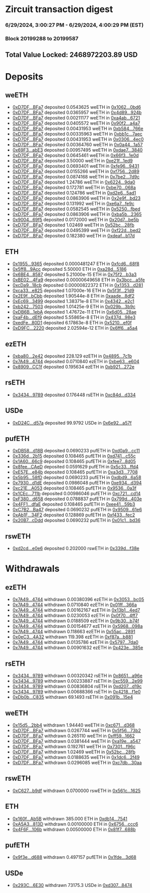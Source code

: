 # Zircuit transaction digest
### 6/29/2024, 3:00:27 PM - 6/29/2024, 4:00:29 PM (EST)
### Block 20199288 to 20199587

## Total Value Locked: 2468972203.89 USD

# Deposits
## weETH
- [0xD7DF...BFa7](https://etherscan.io/address/0xD7DF7E085214743530afF339aFC420c7c720BFa7) deposited 0.0543625 weETH in [0x1062...0bd6](https://etherscan.io/tx/0xD7DF7E085214743530afF339aFC420c7c720BFa7)
- [0xD7DF...BFa7](https://etherscan.io/address/0xD7DF7E085214743530afF339aFC420c7c720BFa7) deposited 0.0365957 weETH in [0x4d89...924b](https://etherscan.io/tx/0xD7DF7E085214743530afF339aFC420c7c720BFa7)
- [0xD7DF...BFa7](https://etherscan.io/address/0xD7DF7E085214743530afF339aFC420c7c720BFa7) deposited 0.00211177 weETH in [0xa4ab...6721](https://etherscan.io/tx/0xD7DF7E085214743530afF339aFC420c7c720BFa7)
- [0xD7DF...BFa7](https://etherscan.io/address/0xD7DF7E085214743530afF339aFC420c7c720BFa7) deposited 0.0405572 weETH in [0x90f2...a4a7](https://etherscan.io/tx/0xD7DF7E085214743530afF339aFC420c7c720BFa7)
- [0xD7DF...BFa7](https://etherscan.io/address/0xD7DF7E085214743530afF339aFC420c7c720BFa7) deposited 0.00431953 weETH in [0xb584...766e](https://etherscan.io/tx/0xD7DF7E085214743530afF339aFC420c7c720BFa7)
- [0xD7DF...BFa7](https://etherscan.io/address/0xD7DF7E085214743530afF339aFC420c7c720BFa7) deposited 0.00335963 weETH in [0xbb1c...7aec](https://etherscan.io/tx/0xD7DF7E085214743530afF339aFC420c7c720BFa7)
- [0xD7DF...BFa7](https://etherscan.io/address/0xD7DF7E085214743530afF339aFC420c7c720BFa7) deposited 0.00431953 weETH in [0x0306...4ec0](https://etherscan.io/tx/0xD7DF7E085214743530afF339aFC420c7c720BFa7)
- [0xD7DF...BFa7](https://etherscan.io/address/0xD7DF7E085214743530afF339aFC420c7c720BFa7) deposited 0.00364760 weETH in [0x0a44...1a57](https://etherscan.io/tx/0xD7DF7E085214743530afF339aFC420c7c720BFa7)
- [0x69F3...abE3](https://etherscan.io/address/0x69F3516BD83B2570928A3b325662eF9aF542abE3) deposited 0.00957495 weETH in [0xdae7...3840](https://etherscan.io/tx/0x69F3516BD83B2570928A3b325662eF9aF542abE3)
- [0xD7DF...BFa7](https://etherscan.io/address/0xD7DF7E085214743530afF339aFC420c7c720BFa7) deposited 0.0645461 weETH in [0x66f3...1e0d](https://etherscan.io/tx/0xD7DF7E085214743530afF339aFC420c7c720BFa7)
- [0xD7DF...BFa7](https://etherscan.io/address/0xD7DF7E085214743530afF339aFC420c7c720BFa7) deposited 3.50000 weETH in [0xe21f...1ed9](https://etherscan.io/tx/0xD7DF7E085214743530afF339aFC420c7c720BFa7)
- [0xD7DF...BFa7](https://etherscan.io/address/0xD7DF7E085214743530afF339aFC420c7c720BFa7) deposited 0.0693401 weETH in [0xfe96...9431](https://etherscan.io/tx/0xD7DF7E085214743530afF339aFC420c7c720BFa7)
- [0xD7DF...BFa7](https://etherscan.io/address/0xD7DF7E085214743530afF339aFC420c7c720BFa7) deposited 0.0155266 weETH in [0xf756...2d89](https://etherscan.io/tx/0xD7DF7E085214743530afF339aFC420c7c720BFa7)
- [0xD7DF...BFa7](https://etherscan.io/address/0xD7DF7E085214743530afF339aFC420c7c720BFa7) deposited 0.0874168 weETH in [0x7be2...7d9c](https://etherscan.io/tx/0xD7DF7E085214743530afF339aFC420c7c720BFa7)
- [0xD7DF...BFa7](https://etherscan.io/address/0xD7DF7E085214743530afF339aFC420c7c720BFa7) deposited 1.24786 weETH in [0x6224...9da0](https://etherscan.io/tx/0xD7DF7E085214743530afF339aFC420c7c720BFa7)
- [0xD7DF...BFa7](https://etherscan.io/address/0xD7DF7E085214743530afF339aFC420c7c720BFa7) deposited 0.172781 weETH in [0xbe70...068a](https://etherscan.io/tx/0xD7DF7E085214743530afF339aFC420c7c720BFa7)
- [0xD7DF...BFa7](https://etherscan.io/address/0xD7DF7E085214743530afF339aFC420c7c720BFa7) deposited 0.124786 weETH in [0xd2e6...5ad1](https://etherscan.io/tx/0xD7DF7E085214743530afF339aFC420c7c720BFa7)
- [0xD7DF...BFa7](https://etherscan.io/address/0xD7DF7E085214743530afF339aFC420c7c720BFa7) deposited 0.0863906 weETH in [0x2e9f...bd23](https://etherscan.io/tx/0xD7DF7E085214743530afF339aFC420c7c720BFa7)
- [0xD7DF...BFa7](https://etherscan.io/address/0xD7DF7E085214743530afF339aFC420c7c720BFa7) deposited 0.131992 weETH in [0xe6a7...fe9c](https://etherscan.io/tx/0xD7DF7E085214743530afF339aFC420c7c720BFa7)
- [0xD7DF...BFa7](https://etherscan.io/address/0xD7DF7E085214743530afF339aFC420c7c720BFa7) deposited 0.0582545 weETH in [0x5250...fbed](https://etherscan.io/tx/0xD7DF7E085214743530afF339aFC420c7c720BFa7)
- [0xD7DF...BFa7](https://etherscan.io/address/0xD7DF7E085214743530afF339aFC420c7c720BFa7) deposited 0.0863906 weETH in [0xba5b...2365](https://etherscan.io/tx/0xD7DF7E085214743530afF339aFC420c7c720BFa7)
- [0x9004...69f5](https://etherscan.io/address/0x9004bFDe31500c1648498eA272235da7ff3A69f5) deposited 0.0172000 weETH in [0x20d7...be5b](https://etherscan.io/tx/0x9004bFDe31500c1648498eA272235da7ff3A69f5)
- [0xD7DF...BFa7](https://etherscan.io/address/0xD7DF7E085214743530afF339aFC420c7c720BFa7) deposited 1.02469 weETH in [0x52bc...28fb](https://etherscan.io/tx/0xD7DF7E085214743530afF339aFC420c7c720BFa7)
- [0xD7DF...BFa7](https://etherscan.io/address/0xD7DF7E085214743530afF339aFC420c7c720BFa7) deposited 0.0495399 weETH in [0xf22d...bed2](https://etherscan.io/tx/0xD7DF7E085214743530afF339aFC420c7c720BFa7)
- [0xD7DF...BFa7](https://etherscan.io/address/0xD7DF7E085214743530afF339aFC420c7c720BFa7) deposited 0.182380 weETH in [0xdeaf...b17d](https://etherscan.io/tx/0xD7DF7E085214743530afF339aFC420c7c720BFa7)
## ETH
- [0x1955...9365](https://etherscan.io/address/0x19551664625CC58fD287f40A0568E487045f9365) deposited 0.0000481247 ETH in [0xfcd6...68f8](https://etherscan.io/tx/0x19551664625CC58fD287f40A0568E487045f9365)
- [0x5ff8...9Acc](https://etherscan.io/address/0x5ff817a31C03828c9F8995fc8B70B2eaB5e59Acc) deposited 5.50000 ETH in [0xa28d...5186](https://etherscan.io/tx/0x5ff817a31C03828c9F8995fc8B70B2eaB5e59Acc)
- [0x6BE4...8587](https://etherscan.io/address/0x6BE4Ed2668A05999EA22de60fd4Ee74054188587) deposited 5.21000e-15 ETH in [0x75f2...b3a3](https://etherscan.io/tx/0x6BE4Ed2668A05999EA22de60fd4Ee74054188587)
- [0xBE02...4Fa9](https://etherscan.io/address/0xBE02c1e3A01824Be279DB414d7F2d03F7C244Fa9) deposited 0.00000649658 ETH in [0x3bcc...a5fe](https://etherscan.io/tx/0xBE02c1e3A01824Be279DB414d7F2d03F7C244Fa9)
- [0xcDa9...18cb](https://etherscan.io/address/0xcDa967E8b170444c0000e186826bbF1eCc3D18cb) deposited 0.00000822372 ETH in [0x1353...d281](https://etherscan.io/tx/0xcDa967E8b170444c0000e186826bbF1eCc3D18cb)
- [0xca33...e825](https://etherscan.io/address/0xca33aE1101BF0b9d53B9869bE012B3Fd9DE7e825) deposited 1.07000e-16 ETH in [0x5f3f...21d9](https://etherscan.io/tx/0xca33aE1101BF0b9d53B9869bE012B3Fd9DE7e825)
- [0x2E9f...bCbb](https://etherscan.io/address/0x2E9f9D13b6E2f0D7e6dDa523bF31d52C92CfbCbb) deposited 1.90544e-8 ETH in [0xaade...8df2](https://etherscan.io/tx/0x2E9f9D13b6E2f0D7e6dDa523bF31d52C92CfbCbb)
- [0xEc69...3499](https://etherscan.io/address/0xEc69482494453d73c7d5b06237D69D3EF4D83499) deposited 1.38371e-8 ETH in [0x4342...e2c1](https://etherscan.io/tx/0xEc69482494453d73c7d5b06237D69D3EF4D83499)
- [0xb242...7503](https://etherscan.io/address/0xb242C213C62CeDff066d2Cc2381aDCb90A837503) deposited 1.01425e-9 ETH in [0x029b...3b9c](https://etherscan.io/tx/0xb242C213C62CeDff066d2Cc2381aDCb90A837503)
- [0xDB6B...1ebA](https://etherscan.io/address/0xDB6BaD72096Fd1Eee9e5d18e28f6d5306D011ebA) deposited 1.47672e-11 ETH in [0x6d05...28ae](https://etherscan.io/tx/0xDB6BaD72096Fd1Eee9e5d18e28f6d5306D011ebA)
- [0xaF4b...dEf9](https://etherscan.io/address/0xaF4b6A636e281057E8a21B1C42ef745964d8dEf9) deposited 5.55865e-8 ETH in [0x437d...98e3](https://etherscan.io/tx/0xaF4b6A636e281057E8a21B1C42ef745964d8dEf9)
- [0xedFe...80D1](https://etherscan.io/address/0xedFefa78cF1F30b4d318C16843239bD4a65780D1) deposited 6.17863e-8 ETH in [0x5210...ef0f](https://etherscan.io/tx/0xedFefa78cF1F30b4d318C16843239bD4a65780D1)
- [0xD9FC...2220](https://etherscan.io/address/0xD9FCf6Ce052Cec7D113A0B50601ca68Cd63D2220) deposited 2.02594e-12 ETH in [0x6ff6...a5a4](https://etherscan.io/tx/0xD9FCf6Ce052Cec7D113A0B50601ca68Cd63D2220)
## ezETH
- [0xba80...2e42](https://etherscan.io/address/0xba808ddDD6095Da90d47A6c48ad5FB40549F2e42) deposited 228.129 ezETH in [0x4895...7c1b](https://etherscan.io/tx/0xba808ddDD6095Da90d47A6c48ad5FB40549F2e42)
- [0x7A49...4744](https://etherscan.io/address/0x7A493Be5c2ce014cD049Bf178a1ac0Db1B434744) deposited 0.0710840 ezETH in [0xbe63...e604](https://etherscan.io/tx/0x7A493Be5c2ce014cD049Bf178a1ac0Db1B434744)
- [0x8909...CC1f](https://etherscan.io/address/0x8909dd473C5Dd2241D705dCa9e5Ecd265c5ACC1f) deposited 0.195634 ezETH in [0xb921...272e](https://etherscan.io/tx/0x8909dd473C5Dd2241D705dCa9e5Ecd265c5ACC1f)
## rsETH
- [0x3434...9789](https://etherscan.io/address/0x34349c5569e7B846c3558961552D2202760A9789) deposited 0.176448 rsETH in [0xc84d...d334](https://etherscan.io/tx/0x34349c5569e7B846c3558961552D2202760A9789)
## USDe
- [0xD24C...d57a](https://etherscan.io/address/0xD24Cfe2d0fa81369ca6291c28ac5426e16B6d57a) deposited 99.9792 USDe in [0x6e92...a57f](https://etherscan.io/tx/0xD24Cfe2d0fa81369ca6291c28ac5426e16B6d57a)
## pufETH
- [0xDB58...d18B](https://etherscan.io/address/0xDB58f07758954D7864A2bDA48EAddF6eef7Cd18B) deposited 0.0690233 pufETH in [0xd0a9...cc11](https://etherscan.io/tx/0xDB58f07758954D7864A2bDA48EAddF6eef7Cd18B)
- [0x336d...2b15](https://etherscan.io/address/0x336d5b8de55034Fac8Cf8A11eE8cD0fD15B12b15) deposited 0.108465 pufETH in [0xd741...c55c](https://etherscan.io/tx/0x336d5b8de55034Fac8Cf8A11eE8cD0fD15B12b15)
- [0x1A60...66c9](https://etherscan.io/address/0x1A60C5c48E569eeE18Ee0406FbE610D37E8A66c9) deposited 0.108465 pufETH in [0xfee7...8d05](https://etherscan.io/tx/0x1A60C5c48E569eeE18Ee0406FbE610D37E8A66c9)
- [0x8fee...CAeD](https://etherscan.io/address/0x8feeE92A8Fe8662C2671052fcd857D4E3e0CCAeD) deposited 0.0591629 pufETH in [0x5c33...ffd4](https://etherscan.io/tx/0x8feeE92A8Fe8662C2671052fcd857D4E3e0CCAeD)
- [0xE57E...e84b](https://etherscan.io/address/0xE57E9F11E59932B1357F6E20B07b18638c2Ce84b) deposited 0.108465 pufETH in [0xa3d3...7708](https://etherscan.io/tx/0xE57E9F11E59932B1357F6E20B07b18638c2Ce84b)
- [0x5b95...58fD](https://etherscan.io/address/0x5b9523813A07C003190CE2732e7d7fb062d858fD) deposited 0.0690233 pufETH in [0xdbd9...6a58](https://etherscan.io/tx/0x5b9523813A07C003190CE2732e7d7fb062d858fD)
- [0x7930...d1dE](https://etherscan.io/address/0x7930dD50BAf82537c8429d2C98Cbf342fF17d1dE) deposited 0.0986048 pufETH in [0xe934...d394](https://etherscan.io/tx/0x7930dD50BAf82537c8429d2C98Cbf342fF17d1dE)
- [0xc21E...A053](https://etherscan.io/address/0xc21E3a966d91f2b7F011081EE3b2C5a508d8A053) deposited 0.108465 pufETH in [0x9536...0a3f](https://etherscan.io/tx/0xc21E3a966d91f2b7F011081EE3b2C5a508d8A053)
- [0x1CEc...711b](https://etherscan.io/address/0x1CEc592E8A5608F3a5DCE6434f6A02246687711b) deposited 0.00986046 pufETH in [0xc721...cd14](https://etherscan.io/tx/0x1CEc592E8A5608F3a5DCE6434f6A02246687711b)
- [0xF380...d658](https://etherscan.io/address/0xF380275698AD865f5a8Ac2C3ECA887Ead30Dd658) deposited 0.0788837 pufETH in [0x799d...403e](https://etherscan.io/tx/0xF380275698AD865f5a8Ac2C3ECA887Ead30Dd658)
- [0x4FF1...dfaE](https://etherscan.io/address/0x4FF11b4bfD38d5D1Ff73537222d16c8f3290dfaE) deposited 0.108465 pufETH in [0xee41...59b3](https://etherscan.io/tx/0x4FF11b4bfD38d5D1Ff73537222d16c8f3290dfaE)
- [0xC7B2...Ba47](https://etherscan.io/address/0xC7B2E99911fe7E39B746BA6C99411218e1FdBa47) deposited 0.0690232 pufETH in [0x9509...61e6](https://etherscan.io/tx/0xC7B2E99911fe7E39B746BA6C99411218e1FdBa47)
- [0xAb1F...34F2](https://etherscan.io/address/0xAb1F9Ac61a6b710F63699eA408c534F25a1834F2) deposited 0.128869 pufETH in [0xf433...fec2](https://etherscan.io/tx/0xAb1F9Ac61a6b710F63699eA408c534F25a1834F2)
- [0x20B7...cDdd](https://etherscan.io/address/0x20B7b328e6dD0C7244e247f72a6a29c7745dcDdd) deposited 0.0690232 pufETH in [0x01c1...bd36](https://etherscan.io/tx/0x20B7b328e6dD0C7244e247f72a6a29c7745dcDdd)
## rswETH
- [0xd2cd...e0e6](https://etherscan.io/address/0xd2cd07F3E404F4cc24A74713f2270605E4Efe0e6) deposited 0.202000 rswETH in [0x339d...f38e](https://etherscan.io/tx/0xd2cd07F3E404F4cc24A74713f2270605E4Efe0e6)
# Withdrawals
## ezETH
- [0x7A49...4744](https://etherscan.io/address/0x7A493Be5c2ce014cD049Bf178a1ac0Db1B434744) withdrawn 0.00380396 ezETH in [0x3053...bc05](https://etherscan.io/tx/0x7A493Be5c2ce014cD049Bf178a1ac0Db1B434744)
- [0x7A49...4744](https://etherscan.io/address/0x7A493Be5c2ce014cD049Bf178a1ac0Db1B434744) withdrawn 0.0710840 ezETH in [0x01ff...366a](https://etherscan.io/tx/0x7A493Be5c2ce014cD049Bf178a1ac0Db1B434744)
- [0x7A49...4744](https://etherscan.io/address/0x7A493Be5c2ce014cD049Bf178a1ac0Db1B434744) withdrawn 0.00162167 ezETH in [0x13b1...4ed7](https://etherscan.io/tx/0x7A493Be5c2ce014cD049Bf178a1ac0Db1B434744)
- [0x7A49...4744](https://etherscan.io/address/0x7A493Be5c2ce014cD049Bf178a1ac0Db1B434744) withdrawn 0.0230053 ezETH in [0x0f70...4ff7](https://etherscan.io/tx/0x7A493Be5c2ce014cD049Bf178a1ac0Db1B434744)
- [0x7A49...4744](https://etherscan.io/address/0x7A493Be5c2ce014cD049Bf178a1ac0Db1B434744) withdrawn 0.0188509 ezETH in [0x9b30...b74f](https://etherscan.io/tx/0x7A493Be5c2ce014cD049Bf178a1ac0Db1B434744)
- [0x7A49...4744](https://etherscan.io/address/0x7A493Be5c2ce014cD049Bf178a1ac0Db1B434744) withdrawn 0.00154677 ezETH in [0x5968...098a](https://etherscan.io/tx/0x7A493Be5c2ce014cD049Bf178a1ac0Db1B434744)
- [0x7A49...4744](https://etherscan.io/address/0x7A493Be5c2ce014cD049Bf178a1ac0Db1B434744) withdrawn 0.118663 ezETH in [0x55ac...2891](https://etherscan.io/tx/0x7A493Be5c2ce014cD049Bf178a1ac0Db1B434744)
- [0x0eC3...4A32](https://etherscan.io/address/0x0eC3009f238CffF1120286261Dd5C07259644A32) withdrawn 119.398 ezETH in [0xf87a...b881](https://etherscan.io/tx/0x0eC3009f238CffF1120286261Dd5C07259644A32)
- [0x7A49...4744](https://etherscan.io/address/0x7A493Be5c2ce014cD049Bf178a1ac0Db1B434744) withdrawn 0.0135786 ezETH in [0x5797...7da0](https://etherscan.io/tx/0x7A493Be5c2ce014cD049Bf178a1ac0Db1B434744)
- [0x7A49...4744](https://etherscan.io/address/0x7A493Be5c2ce014cD049Bf178a1ac0Db1B434744) withdrawn 0.00901632 ezETH in [0x423e...385e](https://etherscan.io/tx/0x7A493Be5c2ce014cD049Bf178a1ac0Db1B434744)
## rsETH
- [0x3434...9789](https://etherscan.io/address/0x34349c5569e7B846c3558961552D2202760A9789) withdrawn 0.00320342 rsETH in [0x8651...a96e](https://etherscan.io/tx/0x34349c5569e7B846c3558961552D2202760A9789)
- [0x3434...9789](https://etherscan.io/address/0x34349c5569e7B846c3558961552D2202760A9789) withdrawn 0.00233887 rsETH in [0xc559...2e99](https://etherscan.io/tx/0x34349c5569e7B846c3558961552D2202760A9789)
- [0x3434...9789](https://etherscan.io/address/0x34349c5569e7B846c3558961552D2202760A9789) withdrawn 0.00836804 rsETH in [0xd207...d19c](https://etherscan.io/tx/0x34349c5569e7B846c3558961552D2202760A9789)
- [0x3434...9789](https://etherscan.io/address/0x34349c5569e7B846c3558961552D2202760A9789) withdrawn 0.00688366 rsETH in [0x4218...f1e0](https://etherscan.io/tx/0x34349c5569e7B846c3558961552D2202760A9789)
- [0xDb0b...C835](https://etherscan.io/address/0xDb0b86F3E97D22cE1C67F683f700cD0E478DC835) withdrawn 69.1493 rsETH in [0x091b...15e4](https://etherscan.io/tx/0xDb0b86F3E97D22cE1C67F683f700cD0E478DC835)
## weETH
- [0x15d5...2bb4](https://etherscan.io/address/0x15d5D878Ff2CdDf51a6CFd7cAe7A975f5C3a2bb4) withdrawn 1.94440 weETH in [0xc671...d368](https://etherscan.io/tx/0x15d5D878Ff2CdDf51a6CFd7cAe7A975f5C3a2bb4)
- [0xD7DF...BFa7](https://etherscan.io/address/0xD7DF7E085214743530afF339aFC420c7c720BFa7) withdrawn 0.0267744 weETH in [0x5f56...73b2](https://etherscan.io/tx/0xD7DF7E085214743530afF339aFC420c7c720BFa7)
- [0xD7DF...BFa7](https://etherscan.io/address/0xD7DF7E085214743530afF339aFC420c7c720BFa7) withdrawn 0.265110 weETH in [0xff59...1662](https://etherscan.io/tx/0xD7DF7E085214743530afF339aFC420c7c720BFa7)
- [0xD7DF...BFa7](https://etherscan.io/address/0xD7DF7E085214743530afF339aFC420c7c720BFa7) withdrawn 0.0381444 weETH in [0xa19e...a547](https://etherscan.io/tx/0xD7DF7E085214743530afF339aFC420c7c720BFa7)
- [0xD7DF...BFa7](https://etherscan.io/address/0xD7DF7E085214743530afF339aFC420c7c720BFa7) withdrawn 0.192761 weETH in [0x7301...f96c](https://etherscan.io/tx/0xD7DF7E085214743530afF339aFC420c7c720BFa7)
- [0xD7DF...BFa7](https://etherscan.io/address/0xD7DF7E085214743530afF339aFC420c7c720BFa7) withdrawn 1.02469 weETH in [0x52bc...28fb](https://etherscan.io/tx/0xD7DF7E085214743530afF339aFC420c7c720BFa7)
- [0xD7DF...BFa7](https://etherscan.io/address/0xD7DF7E085214743530afF339aFC420c7c720BFa7) withdrawn 0.0188635 weETH in [0x1dc6...2f49](https://etherscan.io/tx/0xD7DF7E085214743530afF339aFC420c7c720BFa7)
- [0xD7DF...BFa7](https://etherscan.io/address/0xD7DF7E085214743530afF339aFC420c7c720BFa7) withdrawn 0.0296085 weETH in [0xc7db...30aa](https://etherscan.io/tx/0xD7DF7E085214743530afF339aFC420c7c720BFa7)
## rswETH
- [0xC627...b9df](https://etherscan.io/address/0xC62720E86b183a7CE3D2153A0dFf372c8cf0b9df) withdrawn 0.0700000 rswETH in [0x561c...1625](https://etherscan.io/tx/0xC62720E86b183a7CE3D2153A0dFf372c8cf0b9df)
## ETH
- [0x160f...Ab5B](https://etherscan.io/address/0x160f6eF9fCddE6ff3Febc7a57eDBFd476a8AAb5B) withdrawn 385.000 ETH in [0xdb14...7541](https://etherscan.io/tx/0x160f6eF9fCddE6ff3Febc7a57eDBFd476a8AAb5B)
- [0xA5A3...813D](https://etherscan.io/address/0xA5A35A14785C2e6AEe8527c6Ae1D6C22A2aF813D) withdrawn 0.00100000 ETH in [0x6756...ccc6](https://etherscan.io/tx/0xA5A35A14785C2e6AEe8527c6Ae1D6C22A2aF813D)
- [0x4F6F...106b](https://etherscan.io/address/0x4F6F32E1692566d335E7498a1fF9A1C1AF43106b) withdrawn 0.00500000 ETH in [0x81f7...688b](https://etherscan.io/tx/0x4F6F32E1692566d335E7498a1fF9A1C1AF43106b)
## pufETH
- [0x9f3e...d688](https://etherscan.io/address/0x9f3e6825D3677F0228153f01dA1DA9f9a856d688) withdrawn 0.497157 pufETH in [0x1fde...3d68](https://etherscan.io/tx/0x9f3e6825D3677F0228153f01dA1DA9f9a856d688)
## USDe
- [0x293C...6E30](https://etherscan.io/address/0x293C6937D8D82e05B01335F7B33FBA0c8e256E30) withdrawn 73175.3 USDe in [0xd307...8474](https://etherscan.io/tx/0x293C6937D8D82e05B01335F7B33FBA0c8e256E30)
